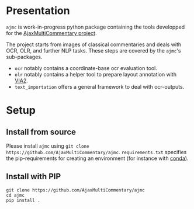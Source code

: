 # Presentation

`ajmc` is work-in-progress python package containing the tools developped for 
the [AjaxMultiCommentary project](https://mromanello.github.io/ajax-multi-commentary/).

The project starts from images of classical commentaries and deals with OCR, OLR, and further NLP tasks. 
These steps are covered by the `ajmc`'s sub-packages. 

- `ocr` notably contains a coordinate-base ocr evaluation tool.
- `olr` notably contains a helper tool to prepare layout annotation with [VIA2](https://www.robots.ox.ac.uk/~vgg/software/via/).
- `text_importation` offers a general framework to deal with ocr-outputs. 


# Setup

## Install from source

Please install `ajmc` using `git clone https://github.com/AjaxMultiCommentary/ajmc`. `requirements.txt` 
specifies the pip-requirements for creating an environment 
(for instance with [conda](https://docs.conda.io/projects/conda/en/latest/user-guide/tasks/manage-environments.html#creating-an-environment-from-an-environment-yml-file)). 



## Install with PIP

```shell
git clone https://github.com/AjaxMultiCommentary/ajmc
cd ajmc
pip install .
```